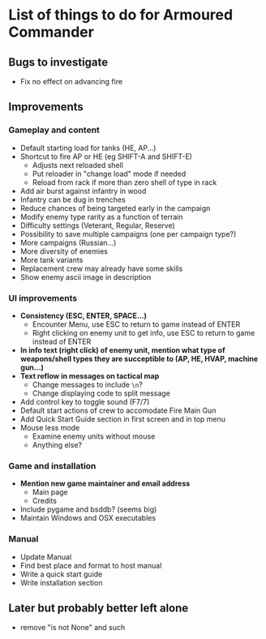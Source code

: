 # List of things to do for Armoured Commander

## Bugs to investigate
- Fix no effect on advancing fire

## Improvements
### Gameplay and content
- Default starting load for tanks (HE, AP...)
- Shortcut to fire AP or HE (eg SHIFT-A and SHIFT-E)
  - Adjusts next reloaded shell
  - Put reloader in "change load" mode if needed
  - Reload from rack if more than zero shell of type in rack
- Add air burst against infantry in wood
- Infantry can be dug in trenches
- Reduce chances of being targeted early in the campaign
- Modify enemy type rarity as a function of terrain
- Difficulty settings (Veterant, Regular, Reserve)
- Possibility to save multiple campaigns (one per campaign type?)
- More campaigns (Russian...)
- More diversity of enemies
- More tank variants
- Replacement crew may already have some skills
- Show enemy ascii image in description
  
### UI improvements
- **Consistency (ESC, ENTER, SPACE...)**
  - Encounter Menu, use ESC to return to game instead of ENTER
  - Right clicking on enemy unit to get info, use ESC to return to game instead of ENTER
- **In info text (right click) of enemy unit, mention what type of weapons/shell types they are
  succeptible to (AP, HE, HVAP, machine gun...)**
- **Text reflow in messages on tactical map**
  - Change messages to include `\n`?
  - Change displaying code to split message
- Add control key to toggle sound (F7/7)
- Default start actions of crew to accomodate Fire Main Gun
- Add Quick Start Guide section in first screen and in top menu
- Mouse less mode
  - Examine enemy units without mouse
  - Anything else?
  
### Game and installation
- **Mention new game maintainer and email address**
  - Main page
  - Credits
- Include pygame and bsddb? (seems big)
- Maintain Windows and OSX executables
  
### Manual
- Update Manual
- Find best place and format to host manual
- Write a quick start guide
- Write installation section

## Later but probably better left alone
- remove "is not None" and such
